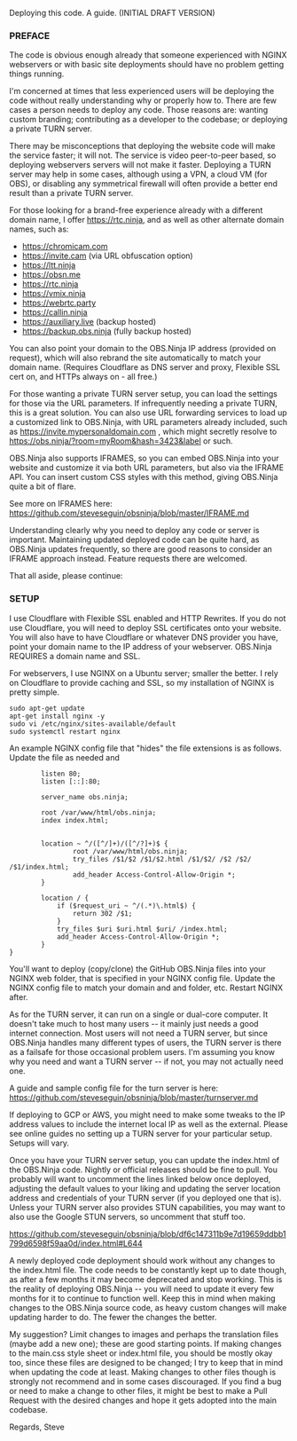Deploying this code. A guide.  (INITIAL DRAFT VERSION)

### PREFACE

The code is obvious enough already that someone experienced with NGINX webservers or with basic site deployments should have no problem getting things running.

I'm concerned at times that less experienced users will be deploying the code without really understanding why or properly how to.  There are few cases a person needs to deploy any code. Those reasons are:  wanting custom branding; contributing as a developer to the codebase; or deploying a private TURN server.

There may be misconceptions that deploying the website code will make the service faster; it will not. The service is video peer-to-peer based, so deploying webservers servers will not make it faster. Deploying a TURN server may help in some cases, although using a VPN, a cloud VM (for OBS), or disabling any symmetrical firewall will often provide a better end result than a private TURN server.

For those looking for a brand-free experience already with a different domain name, I offer https://rtc.ninja, and as well as other alternate domain names, such as:

- https://chromicam.com
- https://invite.cam (via URL obfuscation option)
- https://ltt.ninja
- https://obsn.me
- https://rtc.ninja
- https://vmix.ninja
- https://webrtc.party
- https://callin.ninja
- https://auxiliary.live (backup hosted)
- https://backup.obs.ninja (fully backup hosted)

You can also point your domain to the OBS.Ninja IP address (provided on request), which will also rebrand the site automatically to match your domain name. (Requires Cloudflare as DNS server and proxy, Flexible SSL cert on, and HTTPs always on - all free.) 

For those wanting a private TURN server setup, you can load the settings for those via the URL parameters. If infrequently needing a private TURN, this is a great solution.  You can also use URL forwarding services to load up a customized link to OBS.Ninja, with URL parameters already included, such as https://invite.mypersonaldomain.com , which might secretly resolve to https://obs.ninja/?room=myRoom&hash=3423&label or such.

OBS.Ninja also supports IFRAMES, so you can embed OBS.Ninja into your website and customize it via both URL parameters, but also via the IFRAME API.  You can insert custom CSS styles with this method, giving OBS.Ninja quite a bit of flare.

See more on IFRAMES here: https://github.com/steveseguin/obsninja/blob/master/IFRAME.md

Understanding clearly why you need to deploy any code or server is important. Maintaining updated deployed code can be quite hard, as OBS.Ninja updates frequently, so there are good reasons to consider an IFRAME approach instead. Feature requests there are welcomed.

That all aside, please continue:

### SETUP

I use Cloudflare with Flexible SSL enabled and HTTP Rewrites. If you do not use Cloudflare, you will need to deploy SSL certificates onto your website.  You will also have to have Cloudflare or whatever DNS provider you have, point your domain name to the IP address of your webserver. OBS.Ninja REQUIRES a domain name and SSL.

For webservers, I use NGINX on a Ubuntu server; smaller the better. I rely on Cloudflare to provide caching and SSL, so my installation of NGINX is pretty simple. 
```
sudo apt-get update 
apt-get install nginx -y
sudo vi /etc/nginx/sites-available/default
sudo systemctl restart nginx
```

An example NGINX config file that "hides" the file extensions is as follows.  Update the file as needed and 

```server {
        listen 80;
        listen [::]:80;

        server_name obs.ninja;

        root /var/www/html/obs.ninja;
        index index.html;


        location ~ ^/([^/]+)/([^/?]+)$ {
                root /var/www/html/obs.ninja;
                try_files /$1/$2 /$1/$2.html /$1/$2/ /$2 /$2/ /$1/index.html;
                add_header Access-Control-Allow-Origin *;
        }

        location / {
            if ($request_uri ~ ^/(.*)\.html$) {
                return 302 /$1;
            }
            try_files $uri $uri.html $uri/ /index.html;
            add_header Access-Control-Allow-Origin *;
        }
}
```
You'll want to deploy (copy/clone) the GitHub OBS.Ninja files into your NGINX web folder, that is specified in your NGINX config file. Update the NGINX config file to match your domain and and folder, etc. Restart NGINX after.


As for the TURN server, it can run on a single or dual-core computer. It doesn't take much to host many users -- it mainly just needs a good internet connection.  Most users will not need a TURN server, but since OBS.Ninja handles many different types of users, the TURN server is there as a failsafe for those occasional problem users. I'm assuming you know why you need and want a TURN server -- if not, you may not actually need one.

A guide and sample config file for the turn server is here:
https://github.com/steveseguin/obsninja/blob/master/turnserver.md

If deploying to GCP or AWS, you might need to make some tweaks to the IP address values to include the internet local IP as well as the external. Please see online guides no setting up a TURN server for your particular setup. Setups will vary.

Once you have your TURN server setup, you can update the index.html of the OBS.Ninja code. Nightly or official releases should be fine to pull. You probably will want to uncomment the lines linked below once deployed, adjusting the default values to your liking and updating the server location address and credentials of your TURN server (if you deployed one that is).  Unless your TURN server also provides STUN capabilities, you may want to also use the Google STUN servers, so uncomment that stuff too.  

https://github.com/steveseguin/obsninja/blob/df6c147311b9e7d19659ddbb1799d6598f59aa0d/index.html#L644

A newly deployed code deployment should work without any changes to the index.html file. The code needs to be constantly kept up to date though, as after a few months it may become deprecated and stop working. This is the reality of deploying OBS.Ninja -- you will need to update it every few months for it to continue to function well. Keep this in mind when making changes to the OBS.Ninja source code, as heavy custom changes will make updating harder to do. The fewer the changes the better.

My suggestion? Limit changes to images and perhaps the translation files (maybe add a new one); these are good starting points. If making changes to the main.css style sheet or index.html file, you should be mostly okay too, since these files are designed to be changed; I try to keep that in mind when updating the code at least. Making changes to other files though is strongly not recommend and in some cases discouraged. If you find a bug or need to make a change to other files, it might be best to make a Pull Request with the desired changes and hope it gets adopted into the main codebase.

Regards,
Steve

